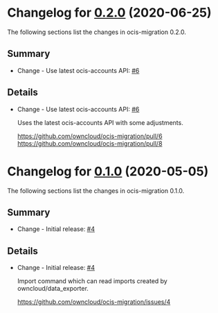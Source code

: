 # Changelog for [0.2.0] (2020-06-25)

The following sections list the changes in ocis-migration 0.2.0.

[0.2.0]: https://github.com/owncloud/ocis-migration/compare/v0.1.0...v0.2.0

## Summary

* Change - Use latest ocis-accounts API: [#6](https://github.com/owncloud/ocis-migration/pull/6)

## Details

* Change - Use latest ocis-accounts API: [#6](https://github.com/owncloud/ocis-migration/pull/6)

   Uses the latest ocis-accounts API with some adjustments.

   https://github.com/owncloud/ocis-migration/pull/6
   https://github.com/owncloud/ocis-migration/pull/8

# Changelog for [0.1.0] (2020-05-05)

The following sections list the changes in ocis-migration 0.1.0.

[0.1.0]: https://github.com/owncloud/ocis-migration/compare/0ec9b9a4d47a809e443a0527c9554f0d23883cab...v0.1.0

## Summary

* Change - Initial release: [#4](https://github.com/owncloud/ocis-migration/issues/4)

## Details

* Change - Initial release: [#4](https://github.com/owncloud/ocis-migration/issues/4)

   Import command which can read imports created by owncloud/data_exporter.

   https://github.com/owncloud/ocis-migration/issues/4

